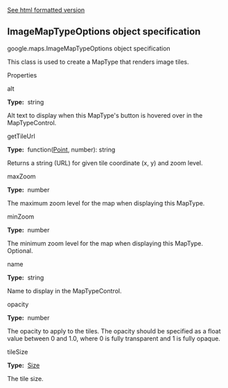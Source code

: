 [See html formatted version](https://huasofoundries.github.io/google-maps-documentation/ImageMapTypeOptions.html)


ImageMapTypeOptions object specification
----------------------------------------

google.maps.ImageMapTypeOptions object specification

This class is used to create a MapType that renders image tiles.

Properties

alt

**Type:**  string

Alt text to display when this MapType's button is hovered over in the MapTypeControl.

getTileUrl

**Type:**  function([Point](https://github.com/amenadiel/google-maps-documentation/blob/master/docs/Point.md), number): string

Returns a string (URL) for given tile coordinate (x, y) and zoom level.

maxZoom

**Type:**  number

The maximum zoom level for the map when displaying this MapType.

minZoom

**Type:**  number

The minimum zoom level for the map when displaying this MapType. Optional.

name

**Type:**  string

Name to display in the MapTypeControl.

opacity

**Type:**  number

The opacity to apply to the tiles. The opacity should be specified as a float value between 0 and 1.0, where 0 is fully transparent and 1 is fully opaque.

tileSize

**Type:**  [Size](https://github.com/amenadiel/google-maps-documentation/blob/master/docs/Size.md)

The tile size.